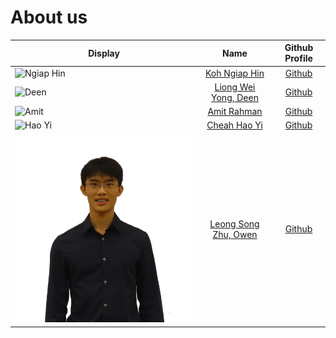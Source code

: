 # About us

| Display                                        |                  Name                   |               Github Profile                | 
|------------------------------------------------|:---------------------------------------:|:-------------------------------------------:|
| ![Ngiap Hin](https://github.com/kohnh.png)     |    [Koh Ngiap Hin](./team/kohnh.md)     |     [Github](https://github.com/kohnh)      |
| ![Deen](https://github.com/deenliong.png)      | [Liong Wei Yong, Deen](./team/deen.md)  |   [Github](https://github.com/deenliong)    |
| ![Amit](https://github.com/amitrahman1026.png) | [Amit Rahman](./team/amitrahman1026.md) | [Github](https://github.com/amitrahman1026) |      
| ![Hao Yi](https://github.com/CheahHaoYi.png)   |  [Cheah Hao Yi](./team/cheahhaoyi.md)   |   [Github](https://github.com/CheahHaoYi)   |
| ![Owen](../docs/images/Owen.png)       |    [Leong Song Zhu, Owen](./team/owenl131.md)     |    [Github](https://github.com/owenl131)    |  

